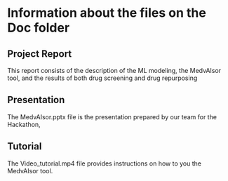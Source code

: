 # Information about the files on the Doc folder

## Project Report
This report consists of the description of the ML modeling, the MedvAIsor tool, and the results of both drug screening and drug repurposing

## Presentation
The MedvAIsor.pptx file is the presentation prepared by our team for the Hackathon,

## Tutorial
The Video_tutorial.mp4 file provides instructions on how to you the MedvAIsor tool.
